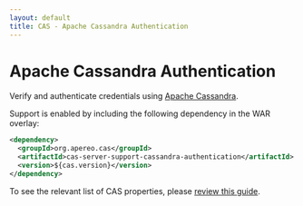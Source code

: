 ```yaml
---
layout: default
title: CAS - Apache Cassandra Authentication
---
```


# Apache Cassandra Authentication

Verify and authenticate credentials using [Apache Cassandra](http://cassandra.apache.org/).

Support is enabled by including the following dependency in the WAR overlay:

```xml
<dependency>
  <groupId>org.apereo.cas</groupId>
  <artifactId>cas-server-support-cassandra-authentication</artifactId>
  <version>${cas.version}</version>
</dependency>
```

To see the relevant list of CAS properties, please [review this guide](Configuration-Properties.html#cassandra-authentication).
